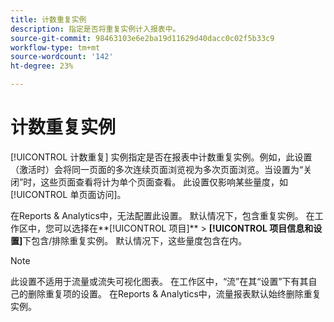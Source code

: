 ```yaml
---
title: 计数重复实例
description: 指定是否将重复实例计入报表中。
source-git-commit: 98463103e6e2ba19d11629d40dacc0c02f5b33c9
workflow-type: tm+mt
source-wordcount: '142'
ht-degree: 23%

---
```



# 计数重复实例

[!UICONTROL 计数重复] 实例指定是否在报表中计数重复实例。例如，此设置（激活时）会将同一页面的多次连续页面浏览视为多次页面浏览。当设置为“关闭”时，这些页面查看将计为单个页面查看。 此设置仅影响某些量度，如[!UICONTROL 单页面访问]。

在Reports &amp; Analytics中，无法配置此设置。 默认情况下，包含重复实例。
在工作区中，您可以选择在**[!UICONTROL 项目]** > **[!UICONTROL 项目信息和设置]**&#x200B;下包含/排除重复实例。 默认情况下，这些量度包含在内。

>[!NOTE]
>此设置不适用于流量或流失可视化图表。 在工作区中，“流”在其“设置”下有其自己的删除重复项的设置。 在Reports &amp; Analytics中，流量报表默认始终删除重复实例。
